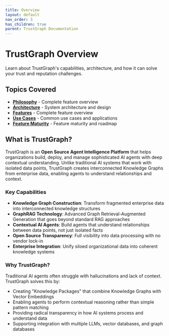 ```yaml
---
title: Overview
layout: default
nav_order: 3
has_children: true
parent: TrustGraph Documentation
---
```


# TrustGraph Overview

Learn about TrustGraph's capabilities, architecture, and how it can solve your trust and reputation challenges.

## Topics Covered

- **[Philosophy](philosophy)** - Complete feature overview
- **[Architecture](architecture)** - System architecture and design
- **[Features](features)** - Complete feature overview
- **[Use Cases](use-cases)** - Common use cases and applications
- **[Feature Maturity](feature-maturity)** - Feature maturity and roadmap

## What is TrustGraph?

TrustGraph is an **Open Source Agent Intelligence Platform** that helps organizations build, deploy, and manage sophisticated AI agents with deep contextual understanding. Unlike traditional AI systems that work with isolated data points, TrustGraph creates interconnected Knowledge Graphs from enterprise data, enabling agents to understand relationships and context.

### Key Capabilities

- **Knowledge Graph Construction**: Transform fragmented enterprise data into interconnected knowledge structures
- **GraphRAG Technology**: Advanced Graph Retrieval-Augmented Generation that goes beyond standard RAG approaches
- **Contextual AI Agents**: Build agents that understand relationships between data points, not just isolated facts
- **Open Source Transparency**: Full visibility into data processing with no vendor lock-in
- **Enterprise Integration**: Unify siloed organizational data into coherent knowledge systems

### Why TrustGraph?

Traditional AI agents often struggle with hallucinations and lack of context. TrustGraph solves this by:
- Creating "Knowledge Packages" that combine Knowledge Graphs with Vector Embeddings
- Enabling agents to perform contextual reasoning rather than simple pattern matching
- Providing radical transparency in how AI systems process and understand data
- Supporting integration with multiple LLMs, vector databases, and graph databases
